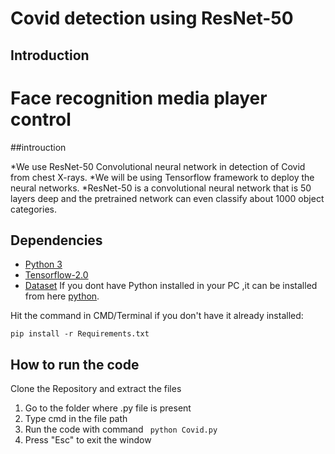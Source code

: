 # Covid detection using ResNet-50

## Introduction

# Face recognition media player control

##introuction

*We use ResNet-50 Convolutional neural network in detection of Covid from chest X-rays.
*We will be using Tensorflow framework to deploy the neural networks.
*ResNet-50 is a convolutional neural network that is 50 layers deep and the pretrained network can even classify about 1000 object categories.


## Dependencies

* [Python 3](https://www.python.org/)
*  [Tensorflow-2.0](https://www.tensorflow.org/)
*  [Dataset](https://www.dropbox.com/s/e1r2laj50nh4tez/COVID-19_Radiography_Dataset.zip?dl=0)
If you dont have Python installed in your PC ,it can be installed from here [python](https://www.python.org/downloads/).

Hit the command in CMD/Terminal if you don't have it already installed:

    pip install -r Requirements.txt

    
## How to run the code
Clone the Repository and extract the files

1. Go to the folder where .py file is present
2. Type cmd in the file path 
2. Run the code with command ` python Covid.py`
3. Press "Esc" to exit the window

